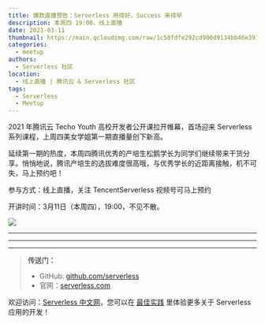 ```yaml
---
title: 爆款直播预告：Serverless 用得好，Success 来得早
description: 本周四 19:00，线上直播
date: 2021-03-11
thumbnail: https://main.qcloudimg.com/raw/1c50fdfe292cd900d9134bb46e391b26.jpg
categories:
  - meetup
authors:
  - Serverless 社区
location:
  - 线上直播 | 腾讯云 & Serverless 社区
tags:
  - Serverless
  - Meetup
---
```


2021 年腾讯云 Techo Youth 高校开发者公开课拉开帷幕，首场迎来 Serverless 系列课程，上周四美女学姐第一期直播量创下新高。

延续第一期的热度，本周四腾讯优秀的产培生松鹅学长为同学们继续带来干货分享。悄悄地说，腾讯产培生的选拔难度很高哦，与优秀学长的近距离接触，机不可失，马上预约吧！

参与方式：线上直播，关注 TencentServerless 视频号可马上预约

开讲时间：3月11日（本周四），19:00，不见不散。

![](https://main.qcloudimg.com/raw/f09093774525f8c3646ff15e212ed8f7.jpeg)

---

---
<div id='scf-deploy-iframe-or-md'></div>

---

> **传送门：**
> - GitHub: [github.com/serverless](https://github.com/serverless/serverless/blob/master/README_CN.md)
> - 官网：[serverless.com](https://serverless.com/)

欢迎访问：[Serverless 中文网](https://serverlesscloud.cn/)，您可以在 [最佳实践](https://serverlesscloud.cn/best-practice) 里体验更多关于 Serverless 应用的开发！








